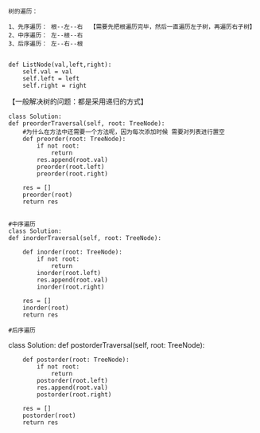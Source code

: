     树的遍历：
    
    1、先序遍历： 根--左--右  【需要先把根遍历完毕，然后一直遍历左子树，再遍历右子树】
    2、中序遍历： 左--根--右
    3、后序遍历： 左--右--根


    def ListNode(val,left,right):
        self.val = val
        self.left = left
        self.right = right

【一般解决树的问题：都是采用递归的方式】
     
    class Solution:
    def preorderTraversal(self, root: TreeNode):
        #为什么在方法中还需要一个方法呢，因为每次添加时候 需要对列表进行置空
        def preorder(root: TreeNode):
            if not root:
                return
            res.append(root.val)
            preorder(root.left)            
            preorder(root.right)
            
        res = []
        preorder(root)
        return res
    
    
    #中序遍历
    class Solution:
    def inorderTraversal(self, root: TreeNode):
		
        def inorder(root: TreeNode):
            if not root:
                return
            inorder(root.left)
            res.append(root.val)
            inorder(root.right)
        
        res = []
        inorder(root)
        return res

    #后序遍历
    
   class Solution:
    def postorderTraversal(self, root: TreeNode):
		
        def postorder(root: TreeNode):
            if not root:
                return
            postorder(root.left)
            res.append(root.val)
            postorder(root.right)
        
        res = []
        postorder(root)
        return res

   
